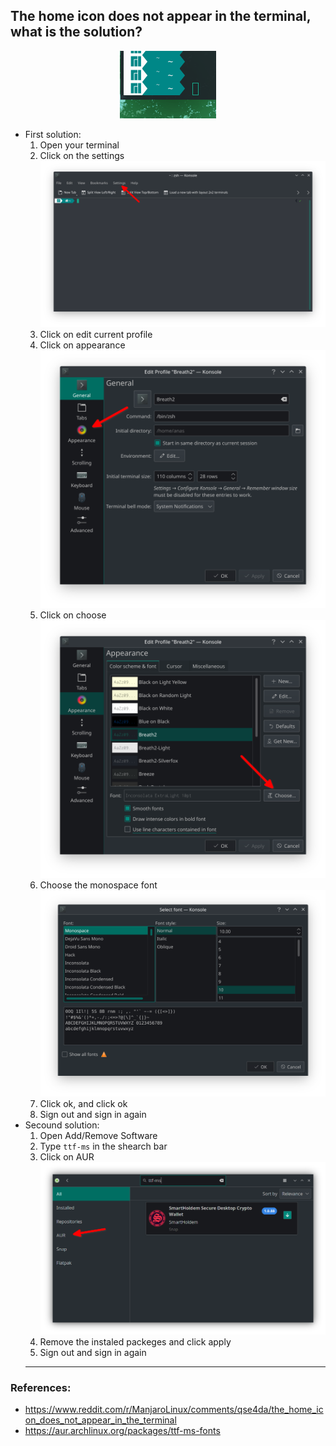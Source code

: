 ## The home icon does not appear in the terminal, what is the solution?
<p align=center> 
<img src="../resources/the-home-icon-does-not-appear-in-the-terminal.png"/>
</p>

- First solution:
    1. Open your terminal
    2. Click on the settings
        ![konsole settings](../resources/konsole-settings.png)
    3. Click on edit current profile
    4. Click on appearance
        ![Appearance](../resources/konsole-settings-appearance-in.png)
    5. Click on choose
        ![choose font](../resources/konsole-settings-appearance.png)
    6. Choose the monospace font
        ![chose font](../resources/konsole-settings-appearance-choose-font.png)
    7. Click ok, and click ok
    7. Sign out and sign in again
- Secound solution:
    1. Open Add/Remove Software
    2. Type `ttf-ms` in the shearch bar
    3. Click on AUR
        ![AUR](../resources/add-remove-software-aur.png)
    4. Remove the instaled packeges and click apply
    5. Sign out and sign in again
    ---
### References:
- https://www.reddit.com/r/ManjaroLinux/comments/qse4da/the_home_icon_does_not_appear_in_the_terminal
- https://aur.archlinux.org/packages/ttf-ms-fonts
